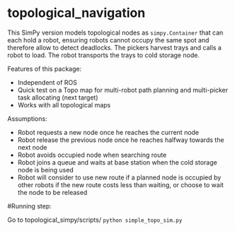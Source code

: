 # topological_navigation

This SimPy version models topological nodes as `simpy.Container` that can each hold a robot, ensuring robots cannot occupy the same spot and therefore allow to detect deadlocks. The pickers harvest trays and calls a robot to load. The robot transports the trays to cold storage node. 

Features of this package:
- Independent of ROS
- Quick test on a Topo map for multi-robot path planning and  multi-picker task allocating (next target)
- Works with all topological maps

Assumptions:
- Robot requests a new node once he reaches the current node
- Robot release the previous node once he reaches halfway towards the next node
- Robot avoids occupied node when searching route
- Robot joins a queue and waits at base station when the cold storage node is being used
- Robot will consider to use new route if a planned node is occupied by other robots if the new route costs less than waiting, or choose to wait the node to be released

#Running step:

Go to topological_simpy/scripts/
`python simple_topo_sim.py`

